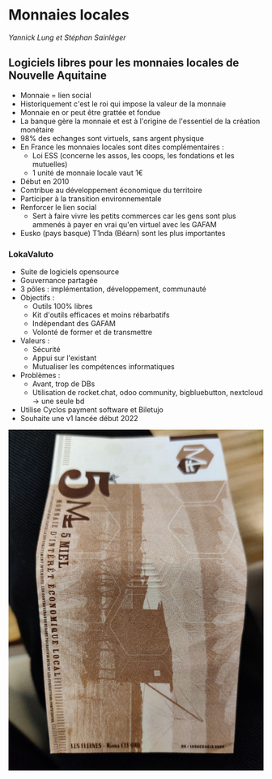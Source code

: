 # Monnaies locales
*Yannick Lung et Stéphan Sainléger*

## Logiciels libres pour les monnaies locales de Nouvelle Aquitaine

- Monnaie = lien social
- Historiquement c'est le roi qui impose la valeur de la monnaie
- Monnaie en or peut être grattée et fondue
- La banque gère la monnaie et est à l'origine de l'essentiel de la création monétaire
- 98% des echanges sont virtuels, sans argent physique
- En France les monnaies locales sont dites complémentaires :
    - Loi ESS (concerne les assos, les coops, les fondations et les mutuelles)
    - 1 unité de monnaie locale vaut 1€
- Début en 2010
- Contribue au développement économique du territoire
- Participer à la transition environnementale
- Renforcer le lien social
    - Sert à faire vivre les petits commerces car les gens sont plus ammenés à payer en vrai qu'en virtuel avec les GAFAM
- Eusko (pays basque) T1nda (Béarn) sont les plus importantes
### LokaValuto
- Suite de logiciels opensource
- Gouvernance partagée
- 3 pôles : implémentation, développement, communauté
- Objectifs :
    - Outils 100% libres
    - Kit d'outils efficaces et moins rébarbatifs
    - Indépendant des GAFAM
    - Volonté de former et de transmettre
- Valeurs :
    - Sécurité
    - Appui sur l'existant
    - Mutualiser les compétences informatiques
- Problèmes :
    - Avant, trop de DBs
    - Utilisation de rocket.chat, odoo community, bigbluebutton, nextcloud -> une seule bd
- Utilise Cyclos payment software et Biletujo
- Souhaite une v1 lancée début 2022

![image](billet5miel.jpg)